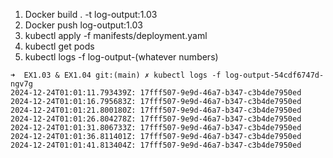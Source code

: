 1. Docker build . -t log-output:1.03
2. Docker push log-output:1.03
3. kubectl apply -f manifests/deployment.yaml
4. kubectl get pods
5. kubectl logs -f log-output-(whatever numbers)

```
➜  EX1.03 & EX1.04 git:(main) ✗ kubectl logs -f log-output-54cdf6747d-ngv7g 
2024-12-24T01:01:11.793439Z: 17fff507-9e9d-46a7-b347-c3b4de7950ed
2024-12-24T01:01:16.795683Z: 17fff507-9e9d-46a7-b347-c3b4de7950ed
2024-12-24T01:01:21.800180Z: 17fff507-9e9d-46a7-b347-c3b4de7950ed
2024-12-24T01:01:26.804278Z: 17fff507-9e9d-46a7-b347-c3b4de7950ed
2024-12-24T01:01:31.806733Z: 17fff507-9e9d-46a7-b347-c3b4de7950ed
2024-12-24T01:01:36.811401Z: 17fff507-9e9d-46a7-b347-c3b4de7950ed
2024-12-24T01:01:41.813404Z: 17fff507-9e9d-46a7-b347-c3b4de7950ed
```